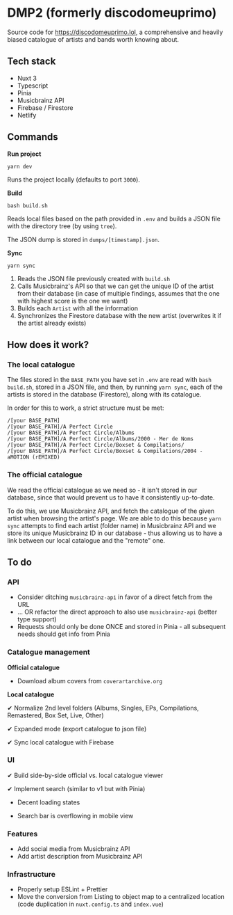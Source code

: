 # DMP2 (formerly discodomeuprimo)

Source code for https://discodomeuprimo.lol, a comprehensive and heavily biased catalogue of artists and bands worth knowing about.

## Tech stack

* Nuxt 3
* Typescript
* Pinia
* Musicbrainz API
* Firebase / Firestore
* Netlify

## Commands

**Run project**

`yarn dev`

Runs the project locally (defaults to port `3000`).

**Build**

`bash build.sh`

Reads local files based on the path provided in `.env` and builds a JSON file with the directory tree (by using `tree`).

The JSON dump is stored in `dumps/[timestamp].json`.

**Sync**

`yarn sync`

1. Reads the JSON file previously created with `build.sh`
2. Calls Musicbrainz's API so that we can get the unique ID of the artist from their database (in case of multiple findings, assumes that the one with highest score is the one we want)
3. Builds each `Artist` with all the information
4. Synchronizes the Firestore database with the new artist (overwrites it if the artist already exists)

## How does it work?


### The local catalogue

The files stored in the `BASE_PATH` you have set in `.env` are read with `bash build.sh`, stored in a JSON file, and then, by running `yarn sync`, each of the artists is stored in the database (Firestore), along with its catalogue.

In order for this to work, a strict structure must be met:

```
/[your BASE_PATH]
/[your BASE_PATH]/A Perfect Circle
/[your BASE_PATH]/A Perfect Circle/Albums
/[your BASE_PATH]/A Perfect Circle/Albums/2000 - Mer de Noms
/[your BASE_PATH]/A Perfect Circle/Boxset & Compilations/
/[your BASE_PATH]/A Perfect Circle/Boxset & Compilations/2004 - aMOTION (rEMIXED)
```

### The official catalogue

We read the official catalogue as we need so - it isn't stored in our database, since that would prevent us to have it consistently up-to-date.

To do this, we use Musicbrainz API, and fetch the catalogue of the given artist when browsing the artist's page. We are able to do this because `yarn sync` attempts to find each artist (folder name) in Musicbrainz API and we store its unique Musicbrainz ID in our database - thus allowing us to have a link between our local catalogue and the "remote" one.

## To do

### API

* Consider ditching `musicbrainz-api` in favor of a direct fetch from the URL
* ... OR refactor the direct approach to also use `musicbrainz-api` (better type support)
* Requests should only be done ONCE and stored in Pinia - all subsequent needs should get info from Pinia

### Catalogue management

**Official catalogue**

* Download album covers from `coverartarchive.org`

**Local catalogue**

✔ Normalize 2nd level folders (Albums, Singles, EPs, Compilations, Remastered, Box Set, Live, Other)

✔ Expanded mode (export catalogue to json file)

✔ Sync local catalogue with Firebase

### UI

✔ Build side-by-side official vs. local catalogue viewer

✔ Implement search (similar to v1 but with Pinia)

* Decent loading states

* Search bar is overflowing in mobile view

### Features

* Add social media from Musicbrainz API
* Add artist description from Musicbrainz API

### Infrastructure

* Properly setup ESLint + Prettier
* Move the conversion from Listing to object map to a centralized location (code duplication in `nuxt.config.ts` and `index.vue`)
